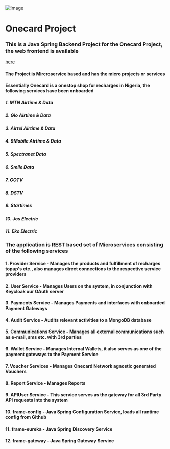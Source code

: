 ![Image](https://recharge.onecardnigeria.com/static/media/lightlogo.b9e05b35b3e5fb8e0fc37b6c54783b00.svg)
# Onecard Project
### This is a Java Spring Backend Project for the Onecard Project, the web frontend is available 
[here](https://recharge.onecardnigeria.com)
#### The Project is Mircroservice based and has the micro projects or services
#### Essentially Onecard is a onestop shop for recharges in Nigeria, the following services have been onboarded
##### 1. MTN Airtime & Data
##### 2. Glo Airtime & Data
##### 3. Airtel Airtime & Data
##### 4. 9Mobile Airtime & Data
##### 5. Spectranet Data
##### 6. Smile Data
##### 7. GOTV
##### 8. DSTV
##### 9. Startimes
##### 10. Jos Electric
##### 11. Eko Electric

### The application is REST based set of Microservices consisting of the following services


#### 1. Provider Service - Manages the products and fulfillment of recharges topup's etc., also manages direct connections to the respective service providers
#### 2. User Service - Manages Users on the system, in conjunction with Keycloak our OAuth server
#### 3. Payments Service - Manages Payments and interfaces with onboarded Payment Gateways
#### 4. Audit Service - Audits relevant activities to a MongoDB database
#### 5. Communications Service - Manages all external communications such as e-mail, sms etc. with 3rd parties
#### 6. Wallet Service - Manages Internal Wallets, it also serves as one of the payment gateways to the Payment Service
#### 7. Voucher Services - Manages Onecard Network agnostic generated Vouchers
#### 8. Report Service - Manages Reports
#### 9. APIUser Service - This service serves as the gateway for all 3rd Party API requests into the system
#### 10. frame-config - Java Spring Configuration Service, loads all runtime config from Github
#### 11. frame-eureka - Java Spring Discovery Service
#### 12. frame-gateway - Java Spring Gateway Service
